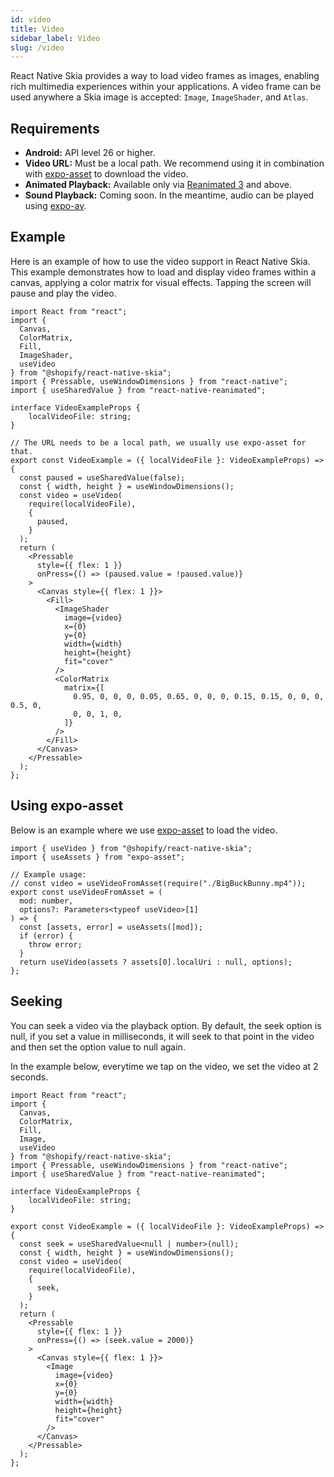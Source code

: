 ```yaml
---
id: video
title: Video
sidebar_label: Video
slug: /video
---
```


React Native Skia provides a way to load video frames as images, enabling rich multimedia experiences within your applications.
A video frame can be used anywhere a Skia image is accepted: `Image`, `ImageShader`, and `Atlas`.

## Requirements

- **Android:** API level 26 or higher.
- **Video URL:** Must be a local path. We recommend using it in combination with [expo-asset](https://docs.expo.dev/versions/latest/sdk/asset/) to download the video.
- **Animated Playback:** Available only via [Reanimated 3](/docs/animations/animations) and above.
- **Sound Playback:** Coming soon. In the meantime, audio can be played using [expo-av](https://docs.expo.dev/versions/latest/sdk/av/).

## Example

Here is an example of how to use the video support in React Native Skia. This example demonstrates how to load and display video frames within a canvas, applying a color matrix for visual effects. Tapping the screen will pause and play the video.

```tsx twoslash
import React from "react";
import {
  Canvas,
  ColorMatrix,
  Fill,
  ImageShader,
  useVideo
} from "@shopify/react-native-skia";
import { Pressable, useWindowDimensions } from "react-native";
import { useSharedValue } from "react-native-reanimated";

interface VideoExampleProps {
    localVideoFile: string;
}

// The URL needs to be a local path, we usually use expo-asset for that.
export const VideoExample = ({ localVideoFile }: VideoExampleProps) => {
  const paused = useSharedValue(false);
  const { width, height } = useWindowDimensions();
  const video = useVideo(
    require(localVideoFile),
    {
      paused,
    }
  );
  return (
    <Pressable
      style={{ flex: 1 }}
      onPress={() => (paused.value = !paused.value)}
    >
      <Canvas style={{ flex: 1 }}>
        <Fill>
          <ImageShader
            image={video}
            x={0}
            y={0}
            width={width}
            height={height}
            fit="cover"
          />
          <ColorMatrix
            matrix={[
              0.95, 0, 0, 0, 0.05, 0.65, 0, 0, 0, 0.15, 0.15, 0, 0, 0, 0.5, 0,
              0, 0, 1, 0,
            ]}
          />
        </Fill>
      </Canvas>
    </Pressable>
  );
};
```

## Using expo-asset

Below is an example where we use [expo-asset](https://docs.expo.dev/versions/latest/sdk/asset/) to load the video.

```tsx twoslash
import { useVideo } from "@shopify/react-native-skia";
import { useAssets } from "expo-asset";

// Example usage:
// const video = useVideoFromAsset(require("./BigBuckBunny.mp4"));
export const useVideoFromAsset = (
  mod: number,
  options?: Parameters<typeof useVideo>[1]
) => {
  const [assets, error] = useAssets([mod]);
  if (error) {
    throw error;
  }
  return useVideo(assets ? assets[0].localUri : null, options);
};
```

## Seeking

You can seek a video via the playback option.
By default, the seek option is null, if you set a value in milliseconds, it will seek to that point in the video and then set the option value to null again.

In the example below, everytime we tap on the video, we set the video at 2 seconds.

```tsx twoslash
import React from "react";
import {
  Canvas,
  ColorMatrix,
  Fill,
  Image,
  useVideo
} from "@shopify/react-native-skia";
import { Pressable, useWindowDimensions } from "react-native";
import { useSharedValue } from "react-native-reanimated";

interface VideoExampleProps {
    localVideoFile: string;
}

export const VideoExample = ({ localVideoFile }: VideoExampleProps) => {
  const seek = useSharedValue<null | number>(null);
  const { width, height } = useWindowDimensions();
  const video = useVideo(
    require(localVideoFile),
    {
      seek,
    }
  );
  return (
    <Pressable
      style={{ flex: 1 }}
      onPress={() => (seek.value = 2000)}
    >
      <Canvas style={{ flex: 1 }}>
        <Image
          image={video}
          x={0}
          y={0}
          width={width}
          height={height}
          fit="cover"
        />
      </Canvas>
    </Pressable>
  );
};
```

